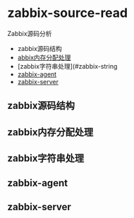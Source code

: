 # zabbix-source-read
Zabbix源码分析
- zabbix源码结构
- [abbix内存分配处理](#zabbix-memory)
- [zabbix字符串处理](#zabbix-string
- [zabbix-agent](#zabbix-agent)
- [zabbix-server](#zabbix-server)

## zabbix源码结构

## <span id="zabbix-memory">zabbix内存分配处理</span>

## <span id="zabbix-string">zabbix字符串处理</span>

## zabbix-agent

## zabbix-server

